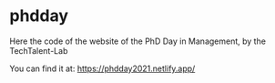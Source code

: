 # phdday

Here the code of the website of the PhD Day in Management, by the TechTalent-Lab

You can find it at: https://phdday2021.netlify.app/

